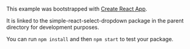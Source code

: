 This example was bootstrapped with [Create React App](https://github.com/facebook/create-react-app).

It is linked to the simple-react-select-dropdown package in the parent directory for development purposes.

You can run `npm install` and then `npm start` to test your package.
